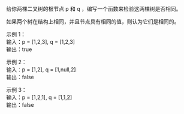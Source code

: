 给你两棵二叉树的根节点 p 和 q ，编写一个函数来检验这两棵树是否相同。

如果两个树在结构上相同，并且节点具有相同的值，则认为它们是相同的。

示例 1：  
输入：p = [1,2,3], q = [1,2,3]  
输出：true

示例 2：  
输入：p = [1,2], q = [1,null,2]  
输出：false

示例 3：  
输入：p = [1,2,1], q = [1,1,2]  
输出：false  